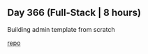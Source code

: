 ## Day 366 (Full-Stack | 8 hours)

Building admin template from scratch

[repo](https://github.com/alexvyber/katzen-admin.git)

